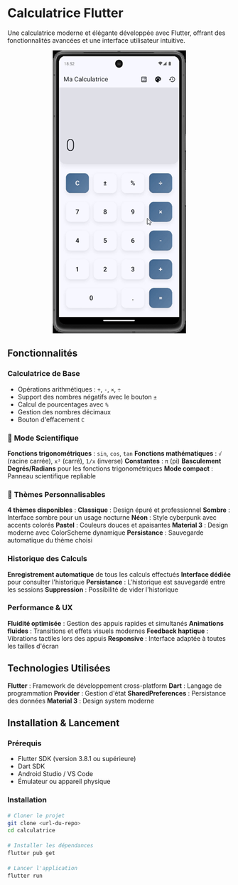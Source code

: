 #  Calculatrice Flutter

Une calculatrice moderne et élégante développée avec Flutter, offrant des fonctionnalités avancées et une interface utilisateur intuitive.

<p align="center">
<img src="assets/images/calculator.gif" width="300" alt="calculator App Demo">
</p>


##  Fonctionnalités

###  **Calculatrice de Base**
- Opérations arithmétiques : `+`, `-`, `×`, `÷`
- Support des nombres négatifs avec le bouton `±`
- Calcul de pourcentages avec `%`
- Gestion des nombres décimaux
- Bouton d'effacement `C`

### 🔬 **Mode Scientifique**
 **Fonctions trigonométriques** : `sin`, `cos`, `tan`
 **Fonctions mathématiques** : `√` (racine carrée), `x²` (carré), `1/x` (inverse)
 **Constantes** : `π` (pi)
 **Basculement Degrés/Radians** pour les fonctions trigonométriques
 **Mode compact** : Panneau scientifique repliable

### 🎨 **Thèmes Personnalisables**
 **4 thèmes disponibles** :
    **Classique** : Design épuré et professionnel
    **Sombre** : Interface sombre pour un usage nocturne
    **Néon** : Style cyberpunk avec accents colorés
    **Pastel** : Couleurs douces et apaisantes
    **Material 3** : Design moderne avec ColorScheme dynamique
    **Persistance** : Sauvegarde automatique du thème choisi

###  **Historique des Calculs**
 **Enregistrement automatique** de tous les calculs effectués
 **Interface dédiée** pour consulter l'historique
 **Persistance** : L'historique est sauvegardé entre les sessions
 **Suppression** : Possibilité de vider l'historique

###  **Performance & UX**
 **Fluidité optimisée** : Gestion des appuis rapides et simultanés
 **Animations fluides** : Transitions et effets visuels modernes
 **Feedback haptique** : Vibrations tactiles lors des appuis
 **Responsive** : Interface adaptée à toutes les tailles d'écran

##  Technologies Utilisées

 **Flutter** : Framework de développement cross-platform
 **Dart** : Langage de programmation
 **Provider** : Gestion d'état
 **SharedPreferences** : Persistance des données
 **Material 3** : Design system moderne

##  Installation & Lancement

### Prérequis
- Flutter SDK (version 3.8.1 ou supérieure)
- Dart SDK
- Android Studio / VS Code
- Émulateur ou appareil physique

### Installation
```bash
# Cloner le projet
git clone <url-du-repo>
cd calculatrice

# Installer les dépendances
flutter pub get

# Lancer l'application
flutter run
```
